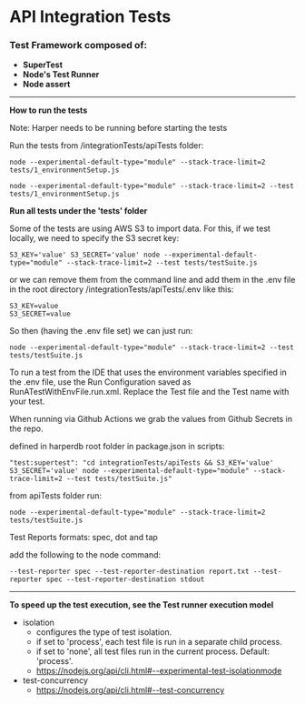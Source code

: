 # API Integration Tests
### Test Framework composed of: 
* **SuperTest**
* **Node's Test Runner**
* **Node assert**

***

**How to run the tests**

Note: Harper needs to be running before starting the tests

Run the tests from /integrationTests/apiTests folder:

```
node --experimental-default-type="module" --stack-trace-limit=2 tests/1_environmentSetup.js
```
```
node --experimental-default-type="module" --stack-trace-limit=2 --test tests/1_environmentSetup.js
```

**Run all tests under the 'tests' folder**

Some of the tests are using AWS S3 to import data. For this, if we test locally, we need to specify the S3 secret key:

```S3_KEY='value' S3_SECRET='value' node --experimental-default-type="module" --stack-trace-limit=2 --test tests/testSuite.js```

or we can remove them from the command line and add them in the .env file in the root directory /integrationTests/apiTests/.env like this:
```
S3_KEY=value
S3_SECRET=value
```
So then (having the .env file set) we can just run:
```
node --experimental-default-type="module" --stack-trace-limit=2 --test tests/testSuite.js
```
To run a test from the IDE that uses the environment variables specified in the .env file, use the Run Configuration saved as RunATestWithEnvFile.run.xml.
Replace the Test file and the Test name with your test.  

When running via Github Actions we grab the values from Github Secrets in the repo.

defined in harperdb root folder in package.json in scripts:
```
"test:supertest": "cd integrationTests/apiTests && S3_KEY='value' S3_SECRET='value' node --experimental-default-type="module" --stack-trace-limit=2 --test tests/testSuite.js"
```
from apiTests folder run:
```
node --experimental-default-type="module" --stack-trace-limit=2 tests/testSuite.js
```

Test Reports formats: spec, dot and tap

add the following to the node command:
```
--test-reporter spec --test-reporter-destination report.txt --test-reporter spec --test-reporter-destination stdout
```

***

**To speed up the test execution, see the Test runner execution model** 
* isolation
  * configures the type of test isolation. 
  * if set to 'process', each test file is run in a separate child process. 
  * if set to 'none', all test files run in the current process. Default: 'process'.
  * https://nodejs.org/api/cli.html#--experimental-test-isolationmode
* test-concurrency
  * https://nodejs.org/api/cli.html#--test-concurrency
